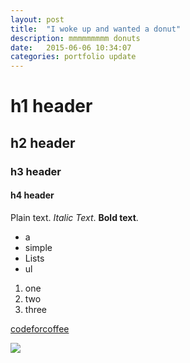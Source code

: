 ```yaml
---
layout: post
title:  "I woke up and wanted a donut"
description: mmmmmmmmm donuts
date:   2015-06-06 10:34:07
categories: portfolio update
---
```


# h1 header

## h2 header

### h3 header

#### h4 header

Plain text. *Italic Text*. **Bold text**.

- a
- simple
- Lists
- ul

1. one
2. two
3. three

<a href="http://codeforcoffee.org">codeforcoffee</a>

<img src="http://i.dailymail.co.uk/i/pix/2014/10/23/1414051439470_Image_galleryImage_Homer_Simpson_eating_a_do.JPG">
